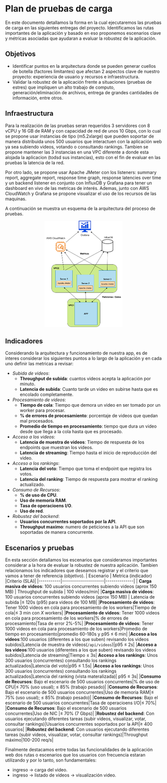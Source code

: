 # Plan de pruebas de carga
En este documento detallamos la forma en la cual ejecutaremos las pruebas de carga en las siguientes entregas del proyecto. Identificamos las rutas importantes de la aplicación y basado en eso proponemos escenarios clave y métricas asociadas que ayudaran a evaluar la robustez de la aplicación.
## Objetivos
- Identificar puntos en la arquitectura donde se pueden generar cuellos de botella (factores limitantes) que afectan 2 aspectos clave de nuestro proyecto: experiencia de usuario y recursos e infraestructura.
- Validar la robustez de la aplicación frente a situaciones (pruebas de estres) que impliquen un alto trabajo de computo, generación/eliminación de archivos, entrega de grandes cantidades de información, entre otros.
## Infraestructura
Para la realización de las pruebas seran requeridos 3 servidores con 8 vCPU y 16 GB de RAM y con capacidad de red de unos 10 Gbps, con lo cual se propone usar instancias de tipo (m5.2xlarge) que pueden soportar de manera distribuida unos 500 usuarios que interactuen con la aplicación web ya sea subiendo videos, votando o consultando rankings. Tambien se propone mantener las 3 instancias en una VPC diferente a donde esta alojada la aplicacion (todsd sus instancias), esto con el fin de evaluar en las pruebas la latencia de la red.

Por otro lado, se propone usar Apache JMeter con los listeners: summary report, aggregate report, response time graph, response latencies over time y un backend listener en conjunto con InfluxDB y Grafana para tener un dashboard en vivo de las metricas de interés. Ademas, junto con AWS CloudWatch y Grafana se propone visualizar el uso de los recursos de las maquinas.

A continuación se muestra un esquema de la arquitectura del proceso de pruebas. 
<p align="center">
<img src="load_test.png" alt="Arquitectura" width="250"/>
</p>

## Indicadores
Considerando la arquitectura y funcionamiento de nuestra app, es de interes considerar los siguientes puntos a lo largo de la aplicación y en cada uno definir las metricas a revisar:
- *Subida de videos*:
    - **Throughput de subida**: cuantos videos acepta la aplicación por minuto.
    - **Latencia de subida**: Cuanto tarde un video en subirse hasta que es encolado completamente.
- *Procesamiento de videos*:
    - **Tiempo de cola**: Tiempo que demora un video en ser tomado por un worker para procesar.
    - **% de errores de procesamiento**: porcentaje de videos que quedan mal procesados.
    - **Promedio de tiempo en procesamiento**: tiempo que dura un video desde que llega a la cola hasta que es procesado.
- *Acceso a los videos*:
    - **Latencia de muestra de videos**: Tiempo de respuesta de los endpoints que muestran los videos. 
    - **Latencia de streaming**: Tiempo hasta el inicio de reproducción del video. 
- *Acceso a los rankings*:
    - **Latencia del voto**: Tiempo que toma el endpoint que registra los votos.
    - **Latencia del ranking**: Tiempo de respuesta para mostrar el ranking actualizado. 
- *Consumo de Recursos*:
    - **% de uso de CPU**.
    - **Uso de memoria RAM**.
    - **Tasa de operacioens I/O**.
    - **Uso de red**.
- *Robustez del backend*:
    - **Usuarios concurrentes soportados por la API**.
    - **Throughput maximo**: numero de peticiones a la API que son soportadas de manera concurrente.
## Escenarios y pruebas

En esta sección detallamos los escenarios que consideramos importantes considerar a la hora de evaluar la robustez de nuestra aplicación. Tambien relacionamos los indicadores que deseamos registrar y el criterio que vamos a tener de referencia (objetivo).
| Escenario | Metrica (indicador) |Criterio (SLA)|
|-----------|---------------------|--------------|
| **Carga masiva de videos**: 100 usuarios concurrentes subiendo videos (aprox 150 MB) | Throughput de subida | 100 videos/min|
|**Carga masiva de videos**: 100 usuarios concurrentes subiendo videos (aprox 150 MB) | Latencia de subida |$\leq$ 120s (p95) para videos de 100 MB|
|**Procesamiento de videos**: Tener 1000 videos en cola para procesamiento de los workers|Tiempo de cola|$\leq$ 3 min con  $X$ workers|
|**Procesamiento de videos**: Tener 1000 videos en cola para procesamiento de los workers|% de errores de procesamiento|Tasa de error 2%-5%|
|**Procesamiento de videos**: Tener 1000 videos en cola para procesamiento de los workers|Promedio de tiempo en procesamiento|promedio 60-180s y p95 $\leq$ 6 min|
|**Acceso a los videos**:100 usuarios (diferentes a los que suben) revisando los videos subidos|Latencia de muestra de videos(`/api/videos`)|p95 $\leq$ 2s|
|**Acceso a los videos**:100 usuarios (diferentes a los que suben) revisando los videos subidos|Latencia de streaming|Tiempo $\leq$  3s|
**Acceso a los rankings**: Unos 300 usuarios (concurrentes) consultando los rankings actualizados|Latencia del voto|p95 $\leq$ 1.5s|
|**Acceso a los rankings**: Unos 300 usuarios (concurrentes) consultando los rankings actualizados|Latencia del ranking (vista materalizada)| p95 $\leq$ 3s|
|**Consumo de Recursos**: Bajo el escenario de 500 usuarios concurrentes|% de uso de CPU|$\leq$ 70% (uso usual); $\leq$ 85% (trabajo pesado)|
|**Consumo de Recursos**: Bajo el escenario de 500 usuarios concurrentes|Uso de memoria RAM|$\leq$ 75% (uso usual); $\leq$ 85% (trabajo pesado)|
|**Consumo de Recursos**: Bajo el escenario de 500 usuarios concurrentes|Tasa de operacioens I/O|$\leq$ 70%|
|**Consumo de Recursos**: Bajo el escenario de 500 usuarios concurrentes|Uso de NIC |$\leq$ 70% (7 Gbps)|
|**Robustez del backend**: Con usuarios ejecutando diferentes tareas (subir videos, visualizar, votar, consultar rankings)|Usuarios concurrentes soportados por la API|$\geq$ 400 usuarios|
|**Robustez del backend**: Con usuarios ejecutando diferentes tareas (subir videos, visualizar, votar, consultar rankings)|Throughput máximo|100-200 req/s|

Finalmente destacamos entre todas las funcionalidades de la aplicación web dos rutas o escenarios que los usuarios con frecuencia estaran utilizando y por lo tanto, son fundamentales:
- ingreso $\to$ carga del video.
- ingreso $\to$ listado de videos $\to$ visualización video. 
